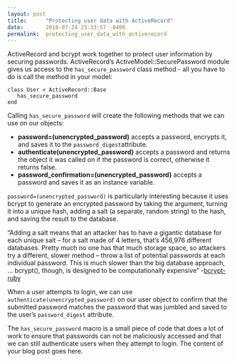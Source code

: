 ```yaml
---
layout: post
title:      "Protecting user data with ActiveRecord"
date:       2018-07-24 23:33:57 -0400
permalink:  protecting_user_data_with_activerecord
---
```


ActiveRecord and bcrypt work together to protect user information by securing passwords. ActiveRecord’s ActiveModel::SecurePassword module gives us access to the `has_secure_password` class method - all you have to do is call the method in your model:

```
class User < ActiveRecord::Base
   has_secure_password
end
```

Calling `has_secure_password` will create the following methods that we can use on our objects:

* **password=(unencrypted_password)** accepts a password, encrypts it, and saves it to the `password_digest`attribute.
* **authenticate(unencrypted_password)** accepts a password and returns the object it was called on if the password is correct, otherwise it returns false.
* **password_confirmation=(unencrypted_password)** accepts a password and saves it as an instance variable.

`password=(unencrypted_password)` is particularly interesting because it uses bcrypt to generate an encrypted password by taking the argument, turning it into a unique hash, adding a salt (a separate, random string) to the hash, and saving the result to the database.

“Adding a salt means that an attacker has to have a gigantic database for each unique salt – for a salt made of 4 letters, that’s 456,976 different databases. Pretty much no one has that much storage space, so attackers try a different, slower method – throw a list of potential passwords at each individual password. This is much slower than the big database approach, … bcrypt(), though, is designed to be computationally expensive” -[bcrypt-ruby](https://github.com/codahale/bcrypt-ruby)

When a user attempts to login, we can use `authenticate(unencrypted_password)` on our user object to confirm that the submitted password matches the password that was jumbled and saved to the user’s `password_digest` attribute.

The `has_secure_password` macro is a small piece of code that does a lot of work to ensure that passwords can not be maliciously accessed and that we can still authenticate users when they attempt to login.
The content of your blog post goes here.
